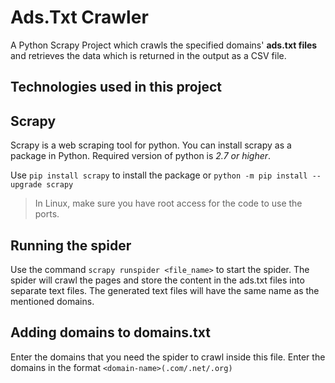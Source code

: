 # **Ads.Txt Crawler**

A Python Scrapy Project which crawls the specified domains' **ads.txt files** and retrieves the data which is returned in the output as a CSV file.

## Technologies used in this project

## Scrapy

Scrapy is a web scraping tool for python. You can install scrapy as a package in Python. Required version of python is *2.7 or higher*.

Use `pip install scrapy` to install the package or `python -m pip install --upgrade scrapy`

>In Linux, make sure you have root access for the code to use the ports.

## Running the spider

Use the command `scrapy runspider <file_name>` to start the spider. The spider will crawl the pages and store the content in the ads.txt files into separate text files. The generated text files will have the same name as the mentioned domains.

## Adding domains to domains.txt

Enter the domains that you need the spider to crawl inside this file. Enter the domains in the format `<domain-name>(.com/.net/.org)`
